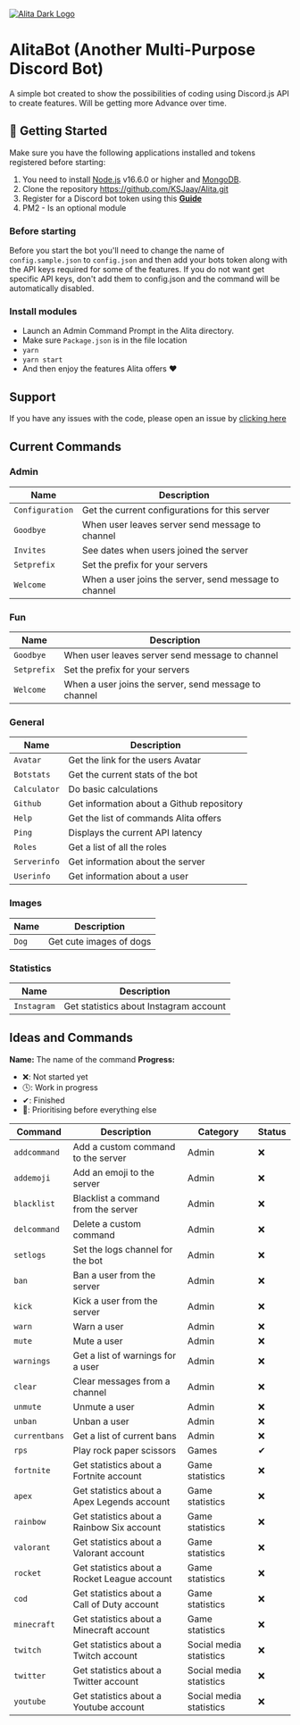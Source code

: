 [![Alita Dark Logo](https://cdn.discordapp.com/attachments/455063175277051934/679113277099474954/banner.PNG)](https://Patreon.com/KSJaay "KSJaay")

# AlitaBot (Another Multi-Purpose Discord Bot)

A simple bot created to show the possibilities of coding using Discord.js API to create features. Will be getting more Advance over time.

## 🚀 Getting Started

Make sure you have the following applications installed and tokens registered before starting:

1. You need to install [Node.js](https://nodejs.org/en/) v16.6.0 or higher and [MongoDB](https://www.mongodb.com/).
2. Clone the repository https://github.com/KSJaay/Alita.git
3. Register for a Discord bot token using this **[Guide](https://discordjs.guide/preparations/setting-up-a-bot-application.html#your-token)**
4. PM2 - Is an optional module

### Before starting

Before you start the bot you'll need to change the name of `config.sample.json` to `config.json` and then add your bots token along with the API keys required for some of the features. If you do not want get specific API keys, don't add them to config.json and the command will be automatically disabled.

### Install modules

- Launch an Admin Command Prompt in the Alita directory.
- Make sure `Package.json` is in the file location
- `yarn`
- `yarn start`
- And then enjoy the features Alita offers ❤️

## Support

If you have any issues with the code, please open an issue by [clicking here](https://github.com/KSJaay/Alita/issues)

## Current Commands

### Admin

| Name            | Description                                           |
| --------------- | ----------------------------------------------------- |
| `Configuration` | Get the current configurations for this server        |
| `Goodbye`       | When user leaves server send message to channel       |
| `Invites`       | See dates when users joined the server                |
| `Setprefix`     | Set the prefix for your servers                       |
| `Welcome`       | When a user joins the server, send message to channel |

### Fun

| Name        | Description                                           |
| ----------- | ----------------------------------------------------- |
| `Goodbye`   | When user leaves server send message to channel       |
| `Setprefix` | Set the prefix for your servers                       |
| `Welcome`   | When a user joins the server, send message to channel |

### General

| Name         | Description                               |
| ------------ | ----------------------------------------- |
| `Avatar`     | Get the link for the users Avatar         |
| `Botstats`   | Get the current stats of the bot          |
| `Calculator` | Do basic calculations                     |
| `Github`     | Get information about a Github repository |
| `Help`       | Get the list of commands Alita offers     |
| `Ping`       | Displays the current API latency          |
| `Roles`      | Get a list of all the roles               |
| `Serverinfo` | Get information about the server          |
| `Userinfo`   | Get information about a user              |

### Images

| Name  | Description             |
| ----- | ----------------------- |
| `Dog` | Get cute images of dogs |

### Statistics

| Name        | Description                            |
| ----------- | -------------------------------------- |
| `Instagram` | Get statistics about Instagram account |

## Ideas and Commands

**Name:** The name of the command
**Progress:**

- ❌: Not started yet
- 🕓: Work in progress
- ✔: Finished
- 💯: Prioritising before everything else

| Command       | Description                                  | Category                | Status |
| ------------- | -------------------------------------------- | ----------------------- | ------ |
| `addcommand`  | Add a custom command to the server           | Admin                   | ❌     |
| `addemoji`    | Add an emoji to the server                   | Admin                   | ❌     |
| `blacklist`   | Blacklist a command from the server          | Admin                   | ❌     |
| `delcommand`  | Delete a custom command                      | Admin                   | ❌     |
| `setlogs`     | Set the logs channel for the bot             | Admin                   | ❌     |
| `ban`         | Ban a user from the server                   | Admin                   | ❌     |
| `kick`        | Kick a user from the server                  | Admin                   | ❌     |
| `warn`        | Warn a user                                  | Admin                   | ❌     |
| `mute`        | Mute a user                                  | Admin                   | ❌     |
| `warnings`    | Get a list of warnings for a user            | Admin                   | ❌     |
| `clear`       | Clear messages from a channel                | Admin                   | ❌     |
| `unmute`      | Unmute a user                                | Admin                   | ❌     |
| `unban`       | Unban a user                                 | Admin                   | ❌     |
| `currentbans` | Get a list of current bans                   | Admin                   | ❌     |
| `rps`         | Play rock paper scissors                     | Games                   | ✔      |
| `fortnite`    | Get statistics about a Fortnite account      | Game statistics         | ❌     |
| `apex`        | Get statistics about a Apex Legends account  | Game statistics         | ❌     |
| `rainbow`     | Get statistics about a Rainbow Six account   | Game statistics         | ❌     |
| `valorant`    | Get statistics about a Valorant account      | Game statistics         | ❌     |
| `rocket`      | Get statistics about a Rocket League account | Game statistics         | ❌     |
| `cod`         | Get statistics about a Call of Duty account  | Game statistics         | ❌     |
| `minecraft`   | Get statistics about a Minecraft account     | Game statistics         | ❌     |
| `twitch`      | Get statistics about a Twitch account        | Social media statistics | ❌     |
| `twitter`     | Get statistics about a Twitter account       | Social media statistics | ❌     |
| `youtube`     | Get statistics about a Youtube account       | Social media statistics | ❌     |
